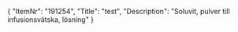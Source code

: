 {
  "ItemNr": "191254",
  "Title": "test",
  "Description": "Soluvit, pulver till infusionsvätska, lösning"
}